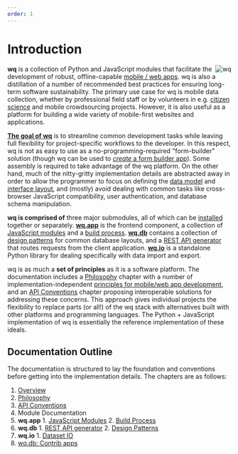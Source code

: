 ```yaml
---
order: 1
---
```


Introduction
============

<img align=right alt=wq src="https://wq.io/images/128/wq.png">

**wq** is a collection of Python and JavaScript modules that facilitate the development of robust, offline-capable [mobile / web apps][web app].  wq is also a distillation of a number of recommended best practices for ensuring long-term software sustainability.  The primary use case for wq is mobile data collection, whether by professional field staff or by volunteers in e.g. [citizen science] and mobile crowdsourcing projects.  However, it is also useful as a platform for building a wide variety of mobile-first websites and applications.

**[The goal of wq]** is to streamline common development tasks while leaving full flexibility for project-specific workflows to the developer.  In this respect, wq is not as easy to use as a no-programming-required "form-builder" solution (though wq can be used to [*create* a form builder app][data model]).  Some assembly is required to take advantage of the wq platform.  On the other hand, much of the nitty-gritty implementation details are abstracted away in order to allow the programmer to focus on defining the [data model] and [interface layout], and (mostly) avoid dealing with common tasks like cross-browser JavaScript compatibility, user authentication, and database schema manipulation.

**wq is comprised of** three major submodules, all of which can be [installed] together or separately.  **[wq.app]** is the frontend component, a collection of [JavaScript modules] and a [build process].  **[wq.db]** contains a collection of [design patterns] for common database layouts, and a [REST API generator] that routes requests from the client application.  **[wq.io]** is a standalone Python library for dealing specifically with data import and export.

wq is as much a **set of principles** as it is a software platform.  The documentation includes a [Philosophy] chapter with a number of implementation-independent [principles for mobile/web app development][web app], and an [API Conventions] chapter proposing interoperable solutions for addressing these concerns.  This approach gives individual projects the flexibility to replace parts (or all!) of the wq stack with alternatives built with other platforms and programming languages.  The Python + JavaScript implementation of wq is essentially the reference implementation of these ideals.

## Documentation Outline
The documentation is structured to lay the foundation and conventions before getting into the implementation details.  The chapters are as follows:

1. [Overview]
2. [Philosophy]
3. [API Conventions]
4. Module Documentation
  1. **wq.app**
    1. [JavaScript Modules]
    2. [Build Process]
  2. **wq.db**
    1. [REST API generator]
    2. [Design Patterns]
  3. **wq.io**
    1. [Dataset IO]
  4. [wq.db: Contrib apps]

[citizen science]: https://wq.io/research/quality
[The goal of wq]: https://wq.io/research/framework
[installed]: https://wq.io/docs/setup
[wq.app]: https://wq.io/wq.app
[JavaScript modules]: https://wq.io/docs/app
[build process]: https://wq.io/docs/build
[wq.db]: https://wq.io/wq.db
[design patterns]: https://wq.io/docs/about-patterns
[REST API generator]: https://wq.io/docs/about-rest
[wq.io]: https://wq.io/wq.io
[Philosophy]: https://wq.io/chapters/philosophy/docs
[API Conventions]: https://wq.io/chapters/api/docs
[Overview]: https://wq.io/chapters/overview/docs
[wq.db: Contrib apps]: https://wq.io/chapters/contrib/docs
[Dataset IO]: https://wq.io/chapters/io/docs
[data model]: https://wq.io/docs/eav-vs-relational
[interface layout]: https://wq.io/docs/templates
[web app]: https://wq.io/docs/web-app
